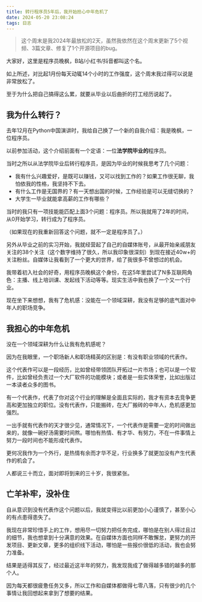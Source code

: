 ```yaml
---
title: 转行程序员5年后，我开始担心中年危机了
date: 2024-05-20 23:08:24
tags: 日志
---
```


> 这个周末是我2024年最放松的2天，虽然我依然在这个周末更新了5个视频、3篇文章、修复了1个开源项目的bug。


大家好，这里是程序员晚枫，B站/小红书/抖音都叫这个名。

如上所述，对比起1月份每天动辄14个小时的工作强度，这个周末我过得可以说是非常放松了。

至于为什么把自己搞得这么累，就要从毕业以后曲折的打工经历说起了。

## 我为什么转行？

去年12月在Python中国演讲时，我给自己换了一个新的自我介绍：我是晚枫，一位程序员。

以前参加活动，这个介绍前面有一个定语：一位**法学院毕业的**程序员。

当时之所以从法学院毕业后转行程序员，是因为毕业的时候我思考了几个问题：

- 我有什么兴趣爱好，是既可以赚钱，又可以找到工作的？如果工作很无聊，我怕依我的性格，我坚持不下去。
- 有什么工作是无国界的？有一天想出国的时候，工作经验是可以无缝切换的？
- 大学生一毕业就能拿高薪的工作有哪些？

当时的我只有一项技能能匹配上面3个问题：程序员。所以我就用了2年的时间，从0开始学习，转行成为了程序员。

（如果现在的我重新回答这个问题，就不一定是程序员了。）

另外从毕业之前的实习开始，我就经营起了自己的自媒体账号，从最开始亲戚朋友关注的38个关注（这个数字维持了很久，所以我印象很深刻）到现在接近40w+的关注粉丝。自媒体让我看到了一个更大的世界，给了我很多不曾想过的机会。

我带着初入社会的好奇，用程序员晚枫这个身份，在这5年里尝试了N多互联网角色：主播、线上培训课、发起线下活动等等。现实生活中我也换了一个又一个行业。

现在坐下来想想，我有了危机感：没能在一个领域深耕，我没有足够的底气面对中年人的职场竞争。

## 我担心的中年危机

没在一个领域深耕为什么让我有危机感呢？

因为在我眼里，一个职场新人和职场精英的区别是：有没有职业领域的代表作。

这个代表作可以是一段经历，比如曾经带领团队开拓过一片市场；也可以是一个软件，比如曾经负责过一个大厂软件的功能模块；或者是一些实体荣誉，比如出版过一本读者众多的图书。


有一个代表作，代表了你对这个行业的理解是全面且实际的，我才有资本去竞争更高和更加独立的职位。没有代表作，只能搬砖，在大厂搬砖的中年人，危机感更加强烈。

一出手就有代表作的天才很少见，通常情况下，一个代表作是需要一定的时间做出来的，就像一碗好汤需要时间熬。哪怕有热情、有才华、有努力，不在一件事情上努力一段时间也不能形成代表作。

更何况我作为一个外行，是热情有余而才华不足，行业换多了就更加没有产生代表作的机会了。

人都说三十而立，面对即将到来的三十岁，我很紧张。


## 亡羊补牢，没补住

自从意识到没有代表作这个问题以后，我就变得比以前更加小心谨慎了，甚至小心的有点患得患失了。

我现在非常珍惜手上的工作，想用尽一切努力把任务完成，哪怕是在别人得过且过的细节，我也想拿到十分满意的效果。在自媒体方面也同样不敢懈怠，更努力的开发项目、更新文章，更多的组织线下活动，哪怕是一些报价很低的活动，我也会努力准备。

结果是适得其反了，经过最近这半年的努力，我发现我成了做得越多错的越多的那个人。

因为每天都很疲惫任务又多，所以工作和自媒体都做得七零八落，只有很少的几个事情让我回想起来拿到了想要的结果。



